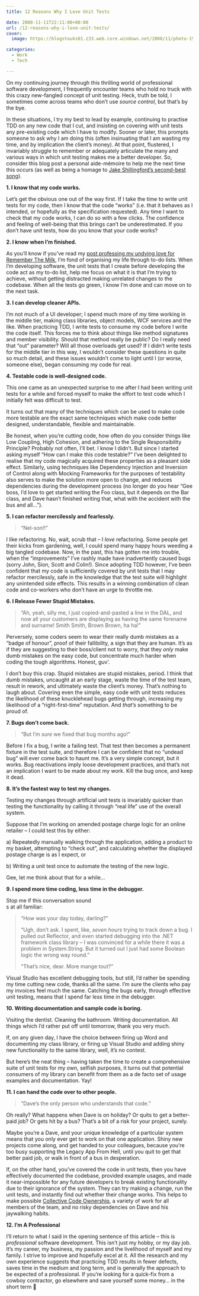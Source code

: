 ```yaml
---
title: 12 Reasons Why I Love Unit Tests

date: 2008-11-11T22:11:00+00:00
url: /12-reasons-why-i-love-unit-tests/
cover: 
  image: https://blogstouks01.z33.web.core.windows.net/2008/11/photo-1523976888287-7454b4df44f4.jpg

categories:
  - Work
  - Tech

---
```

<!--kg-card-begin: html-->

On my continuing journey through this thrilling world of professional software development, I frequently encounter teams who hold no truck with this crazy new-fangled concept of unit testing. Heck, truth be told, I sometimes come across teams who don’t use _source control_, but that’s by the bye.

In these situations, I try my best to lead by example, continuing to practise TDD on any new code that I cut, and insisting on covering with unit tests any pre-existing code which I have to modify. Sooner or later, this prompts someone to ask why I am doing this (often insinuating that I am wasting my time, and by implication the client’s money). At that point, flustered, I invariably struggle to remember or adequately articulate the many and various ways in which unit testing makes me a better developer. So, consider this blog post a personal aide-mémoire to help me the next time this occurs (as well as being a homage to [Jake Shillingford’s second-best song][1]).

**1. I know that my code works.**

Let’s get the obvious one out of the way first. If I take the time to write unit tests for my code, then I know that the code “works” (i.e. that it behaves as I intended, or hopefully as the specification requested). Any time I want to check that my code works, I can do so with a few clicks. The confidence and feeling of well-being that this brings can’t be underestimated. If you don’t have unit tests, how do you know that your code works?

**2. I know when I’m finished.**

As you’ll know if you’ve read my [post professing my undying love for Remember The Milk][2], I’m fond of organising my life through to-do lists. When I’m developing software, the unit tests that I create before developing the code act as my to-do list, help me focus on what it is that I’m trying to achieve, without getting distracted making unrelated changes to the codebase. When all the tests go green, I know I’m done and can move on to the next task.

**3. I can develop cleaner APIs.**

I’m not much of a UI developer; I spend much more of my time working in the middle tier, making class libraries, object models, WCF services and the like. When practicing TDD, I write tests to consume my code before I write the code itself. This forces me to think about things like method signatures and member visibility. Should that method really be public? Do I really need that “out” parameter? Will all those overloads get used? If I didn’t write tests for the middle tier in this way, I wouldn’t consider these questions in quite so much detail, and these issues wouldn’t come to light until I (or worse, someone else), began consuming my code for real.

**4. Testable code is well-designed code.**

This one came as an unexpected surprise to me after I had been writing unit tests for a while and forced myself to make the effort to test code which I initially felt was difficult to test.

It turns out that many of the techniques which can be used to make code more testable are the exact same techniques which make code better designed, understandable, flexible and maintainable.

Be honest, when you’re cutting code, how often do you consider things like Low Coupling, High Cohesion, and adhering to the Single Responsibility Principle? Probably not often, I’ll bet. I know I didn’t. But since I started asking myself “How can I make this code testable?” I’ve been delighted to realise that my code magically acquired these properties as a pleasant side effect. Similarly, using techniques like Dependency Injection and Inversion of Control along with Mocking Frameworks for the purposes of testability also serves to make the solution more open to change, and reduces dependencies during the development process (no longer do you hear “Gee boss, I’d love to get started writing the Foo class, but it depends on the Bar class, and Dave hasn’t finished writing that, what with the accident with the bus and all…”).

**5. I can refactor mercilessly and fearlessly.**

> “Nel-son!!”

I like refactoring. No, wait, scrub that – I _love_ refactoring. Some people get their kicks from gardening, well, I could spend many happy hours weeding a big tangled codebase. Now, in the past, this has gotten me into trouble, when the “improvements” I’ve rashly made have inadvertently caused bugs (sorry John, Sion, Scott and Colin!). Since adopting TDD however, I’ve been confident that my code is sufficiently covered by unit tests that I may refactor mercilessly, safe in the knowledge that the test suite will highlight any unintended side effects. This results in a winning combination of clean code and co-workers who don’t have an urge to throttle me.

**6. I Release Fewer Stupid Mistakes.**

> “Ah, yeah, silly me, I just copied-and-pasted a line in the DAL, and now all your customers are displaying as having the same forename and surname! Smith Smith, Brown Brown, ha ha!”

Perversely, some coders seem to wear their really dumb mistakes as a “badge of honour”, proof of their fallibility, a sign that they are human. It’s as if they are suggesting to their boss/client not to worry, that they _only_ make dumb mistakes on the easy code, but concentrate much harder when coding the tough algorithms. Honest, guv’.

I don’t buy this crap. Stupid mistakes are stupid mistakes, period. I think that dumb mistakes, uncaught at an early stage, waste the time of the test team, result in rework, and ultimately waste the client’s money. That’s nothing to laugh about. Covering even the simple, easy code with unit tests reduces the likelihood of these knucklehead bugs getting through, increasing my likelihood of a “right-first-time” reputation. And _that’s_ something to be proud of.

**7. Bugs don’t come back.**

> “But I’m _sure_ we fixed that bug months ago!”

Before I fix a bug, I write a failing test. That test then becomes a permanent fixture in the test suite, and therefore I can be confident that no “undead bug” will ever come back to haunt me. It’s a very simple concept, but it works. Bug reactivations imply loose development practices, and that’s not an implication I want to be made about my work. Kill the bug once, and keep it dead.

**8. It’s the fastest way to test my changes.**

Testing my changes through artificial unit tests is invariably quicker than testing the functionality by calling it through “real life” use of the overall system.

Suppose that I’m working on amended postage charge logic for an online retailer – I could test this by either:

a) Repeatedly manually walking through the application, adding a product to my basket, attempting to “check out”, and calculating whether the displayed postage charge is as I expect, or

b) Writing a unit test once to automate the testing of the new logic.

Gee, let me think about that for a while&#8230;

**9. I spend more time coding, less time in the debugger.**

Stop me if this conversation sound  
s at all familiar:

> “How was your day today, darling?”
> 
> “Ugh, don’t ask. I spent, like, _seven hours_ trying to track down a bug. I pulled out Reflector, and even started debugging into the .NET framework class library – I was convinced for a while there it was a problem in System.String. But it turned out I just had some Boolean logic the wrong way round.”
> 
> “That’s nice, dear. More mange tout?”

Visual Studio has excellent debugging tools, but still, I’d rather be spending my time cutting new code, thanks all the same. I’m sure the clients who pay my invoices feel much the same. Catching the bugs early, through effective unit testing, means that I spend far less time in the debugger.

**10. Writing documentation and sample code is boring.**

Visiting the dentist. Cleaning the bathroom. Writing documentation. All things which I’d rather put off until tomorrow, thank you very much.

If, on any given day, I have the choice between firing up Word and documenting my class library, or firing up Visual Studio and adding shiny new functionality to the same library, well, it’s no contest.

But here’s the neat thing – having taken the time to create a comprehensive suite of unit tests for my own, selfish purposes, it turns out that potential consumers of my library can benefit from them as a de facto set of usage examples and documentation. Yay!

**11. I can hand the code over to other people.**

> “Dave’s the only person who understands that code.”

Oh really? What happens when Dave is on holiday? Or quits to get a better-paid job? Or gets hit by a bus? That’s a bit of a risk for your project, surely.

Maybe you’re a Dave, and your unique knowledge of a particular system means that you only ever get to work on that one application. Shiny new projects come along, and get handed to your colleagues, because you’re too busy supporting the Legacy App From Hell, until you quit to get that better paid job, or walk in front of a bus in desperation.

If, on the other hand, you’ve covered the code in unit tests, then you have effectively documented the codebase, provided example usages, and made it near-impossible for any future developers to break existing functionality due to their ignorance of the system. They can try making a change, run the unit tests, and instantly find out whether their change works. This helps to make possible [Collective Code Ownership][3], a variety of work for all members of the team, and no risky dependencies on Dave and his jaywalking habits.

**12. I’m A Professional**

I’ll return to what I said in the opening sentence of this article – this is _professional_ software development. This isn’t just my hobby, or my day job. It’s my career, my business, my passion and the livelihood of myself and my family. I strive to improve and hopefully excel at it. All the research and my own experience suggests that practicing TDD results in fewer defects, saves time in the medium and long term, and is generally the approach to be expected of a professional. If you’re looking for a quick-fix from a cowboy contractor, go elsewhere and save yourself some money… in the short term 🙂

<!--kg-card-end: html-->

 [1]: http://uk.youtube.com/watch?v=DW1AHrTNBao
 [2]: https://blog.iannelson.uk/remember-the-milk/
 [3]: http://www.extremeprogramming.org/rules/collective.html